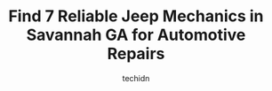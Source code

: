 ---
layout: ampstory
image: https://images.unsplash.com/photo-1522120177514-2b16ebe5634d?ixlib=rb-4.0.3&ixid=MnwxMjA3fDB8MHxwaG90by1wYWdlfHx8fGVufDB8fHx8&auto=format&fit=crop&w=640&h=853&q=80
author: techidn
featured: false
description: Trust your vehicles maintenance and repairs to the 7 best Jeep Mechanic in Savannah GA, USA. With their extensive experience, cutting-edge technology, and commitment to customer satisfactio
title: Find 7 Reliable Jeep Mechanics in Savannah GA for Automotive Repairs
cover:
   title: Find 7 Reliable Jeep Mechanics in Savannah GA for Automotive Repairs
   subtitle: Rickpate
   background: https://images.unsplash.com/photo-1522120177514-2b16ebe5634d?ixlib=rb-4.0.3&ixid=MnwxMjA3fDB8MHxwaG90by1wYWdlfHx8fGVufDB8fHx8&auto=format&fit=crop&w=640&h=853&q=80

pages: 
 - layout: thirds
   top: <h1>#1 Rafaels Auto Repair</h1>
   bottom: "<p>This place is AMAZING!! never in my life have I experienced such friendly and speedy service at an auto repair shop. I walked in with no appointment my car was looked at </p>"
   background: https://www.knot35.com/toplist/wp-content/uploads/2023/06/best-jeep-mechanic-1-in-savannah-ga-1685831422.jpeg
   backgroundblur: true
 - layout: thirds
   top: <h1>#2 Mobile Mechanic Savannah Ga</h1>
   bottom: "<p>2305 Habersham St, Savannah, GA 31401, United States</p>"
   background: https://www.knot35.com/toplist/wp-content/uploads/2023/06/best-jeep-mechanic-2-in-savannah-ga-1685831422.jpeg
   cta:
      link: https://www.knot35.com/toplist/find-7-reliable-jeep-mechanics-in-savannah-ga-for-automotive-repairs/
      text: Find 7 Reliable Jeep Mechanics in Savannah GA for Automotive Repairs
 - layout: thirds
   top: <h1>#3 Parrish Auto Repair, Inc.</h1>
   bottom: "<p>2501 Habersham St, Savannah, GA 31401, United States</p>"
   background: https://www.knot35.com/toplist/wp-content/uploads/2023/06/best-jeep-mechanic-3-in-savannah-ga-1685831423.jpeg
   cta:
      link: https://www.knot35.com/toplist/find-7-reliable-jeep-mechanics-in-savannah-ga-for-automotive-repairs/
      text: Find 7 Reliable Jeep Mechanics in Savannah GA for Automotive Repairs
 - layout: thirds
   top: <h1>#4 Sanderlins Automotive Service</h1>
   bottom: "<p>5657A Ogeechee Rd, Savannah, GA 31405, United States</p>"
   background: https://images.unsplash.com/photo-1527067829737-402993088e6b?ixlib=rb-4.0.3&ixid=MnwxMjA3fDB8MHxwaG90by1wYWdlfHx8fGVufDB8fHx8&auto=format&fit=crop&w=640&h=853&q=80
   cta:
      link: https://www.knot35.com/toplist/find-7-reliable-jeep-mechanics-in-savannah-ga-for-automotive-repairs/
      text: Find 7 Reliable Jeep Mechanics in Savannah GA for Automotive Repairs
 - layout: thirds
   top: <h1>#5 Jesses Automotive LLC</h1>
   bottom: "<p>437 Staley Ave, Savannah, GA 31405, United States</p>"
   background: https://images.unsplash.com/photo-1518640467707-6811f4a6ab73?ixlib=rb-4.0.3&ixid=MnwxMjA3fDB8MHxwaG90by1wYWdlfHx8fGVufDB8fHx8&auto=format&fit=crop&w=640&h=853&q=80
   cta:
      link: https://www.knot35.com/toplist/find-7-reliable-jeep-mechanics-in-savannah-ga-for-automotive-repairs/
      text: Find 7 Reliable Jeep Mechanics in Savannah GA for Automotive Repairs
 - layout: thirds
   top: <h1>#6 Autosport of Savannah</h1>
   bottom: "<p>4601 Montgomery St, Savannah, GA 31405, United States</p>"
   background: https://images.unsplash.com/photo-1557672172-298e090bd0f1?ixlib=rb-4.0.3&ixid=MnwxMjA3fDB8MHxwaG90by1wYWdlfHx8fGVufDB8fHx8&auto=format&fit=crop&w=640&h=853&q=80
   cta:
      link: https://www.knot35.com/toplist/find-7-reliable-jeep-mechanics-in-savannah-ga-for-automotive-repairs/
      text: Find 7 Reliable Jeep Mechanics in Savannah GA for Automotive Repairs
 - layout: thirds
   top: <h1>#7 Akins & Bobb Auto Services Center</h1>
   bottom: "<p>2309 Skidaway Rd, Savannah, GA 31404, United States</p>"
   background: https://images.unsplash.com/photo-1602536052359-ef94c21c5948?ixlib=rb-4.0.3&ixid=MnwxMjA3fDB8MHxwaG90by1wYWdlfHx8fGVufDB8fHx8&auto=format&fit=crop&w=640&h=853&q=80
   cta:
      link: https://www.knot35.com/toplist/find-7-reliable-jeep-mechanics-in-savannah-ga-for-automotive-repairs/
      text: Find 7 Reliable Jeep Mechanics in Savannah GA for Automotive Repairs
 - layout: thirds
   middle: Continue reading...
   background: https://images.unsplash.com/photo-1531169509526-f8f1fdaa4a67?ixlib=rb-4.0.3&ixid=MnwxMjA3fDB8MHxwaG90by1wYWdlfHx8fGVufDB8fHx8&auto=format&fit=crop&w=640&h=853&q=80
   cta:
      link: https://www.knot35.com/toplist/find-7-reliable-jeep-mechanics-in-savannah-ga-for-automotive-repairs/
      text: Find 7 Reliable Jeep Mechanics in Savannah GA for Automotive Repairs
      
---